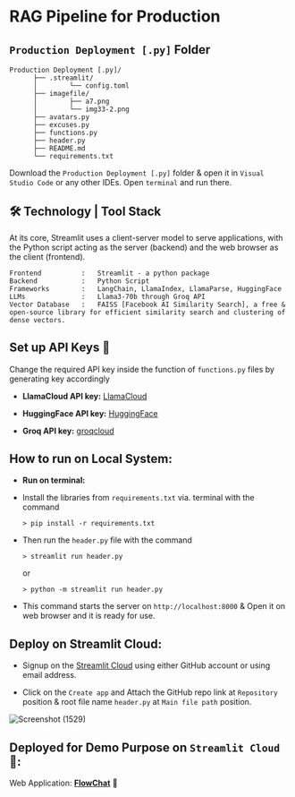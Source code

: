 # RAG Pipeline for Production

## `Production Deployment [.py]` Folder

```
Production Deployment [.py]/
      ├── .streamlit/
      │        └── config.toml
      ├── imagefile/
      │        ├── a7.png
      │        └── img33-2.png
      ├── avatars.py
      ├── excuses.py
      ├── functions.py
      ├── header.py
      ├── README.md
      └── requirements.txt
```
  

Download the `Production Deployment [.py]` folder & open it in `Visual Studio Code` or any other IDEs. Open  `terminal` and run there.

## 🛠️ Technology | Tool Stack

At its core, Streamlit uses a client-server model to serve applications, with the Python script acting as the server (backend) and the web browser as the client (frontend).

```
Frontend          :   Streamlit - a python package
Backend           :   Python Script
Frameworks        :   LangChain, LlamaIndex, LlamaParse, HuggingFace
LLMs              :   Llama3-70b through Groq API
Vector Database   :   FAISS [Facebook AI Similarity Search], a free & open-source library for efficient similarity search and clustering of dense vectors.
```

## Set up API Keys 🔗

Change the required API key inside the function of `functions.py` files by generating key accordingly

- **LlamaCloud API key:**  [LlamaCloud](https://cloud.llamaindex.ai/api-key)

- **HuggingFace API key:**  [HuggingFace](https://huggingface.co/settings/tokens)
 
- **Groq API key:**  [groqcloud](https://console.groq.com/keys) 

## How to run on Local System:

-  **Run on terminal:**

-  Install the libraries from `requirements.txt` via. terminal with the command
  
    `> pip install -r requirements.txt`
  
-  Then run the `header.py` file with the command

    `> streamlit run header.py`

    or

   `> python -m streamlit run header.py`
  
-  This command starts the server on `http://localhost:8000` & Open it on web browser and it is ready for use.

## Deploy on Streamlit Cloud:

-  Signup on the [Streamlit Cloud](https://share.streamlit.io/signup) using either GitHub account or using email address.

-  Click on the `Create app` and Attach the GitHub repo link at `Repository` position & root file name `header.py` at `Main file path` position.

  
![Screenshot (1529)](https://github.com/user-attachments/assets/8692ef2d-4783-4492-9a8d-ef1393e65676)

## Deployed for Demo Purpose on `Streamlit Cloud` 🔗:

Web Application: **[FlowChat](https://rag-pdf-blu-1-242.streamlit.app/)** 🔗


